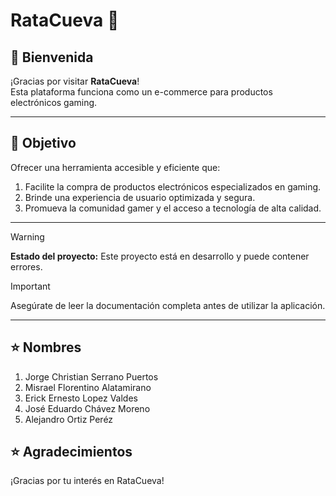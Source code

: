 # RataCueva 🚀

## 👋 Bienvenida

¡Gracias por visitar **RataCueva**!  
Esta plataforma funciona como un e-commerce para productos electrónicos gaming.

---

## 🎯 Objetivo

Ofrecer una herramienta accesible y eficiente que:

1. Facilite la compra de productos electrónicos especializados en gaming.
2. Brinde una experiencia de usuario optimizada y segura.
3. Promueva la comunidad gamer y el acceso a tecnología de alta calidad.
---

> [!WARNING]  
> **Estado del proyecto:** Este proyecto está en desarrollo y puede contener errores.

> [!IMPORTANT]  
> Asegúrate de leer la documentación completa antes de utilizar la aplicación.

---

## ⭐ Nombres
1. Jorge Christian Serrano Puertos
2. Misrael Florentino Alatamirano
3. Erick Ernesto Lopez Valdes
4. José Eduardo Chávez Moreno
5. Alejandro Ortiz Peréz
  
## ⭐ Agradecimientos

¡Gracias por tu interés en RataCueva!  
